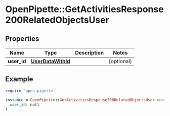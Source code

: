 # OpenPipette::GetActivitiesResponse200RelatedObjectsUser

## Properties

| Name | Type | Description | Notes |
| ---- | ---- | ----------- | ----- |
| **user_id** | [**UserDataWithId**](UserDataWithId.md) |  | [optional] |

## Example

```ruby
require 'open_pipette'

instance = OpenPipette::GetActivitiesResponse200RelatedObjectsUser.new(
  user_id: null
)
```

